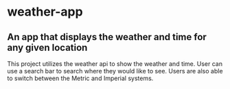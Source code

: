# weather-app

## An app that displays the weather and time for any given location

This project utilizes the weather api to show the weather and time. User can use a search bar to search where they would like to see. Users are also able to switch between the Metric and Imperial systems.
